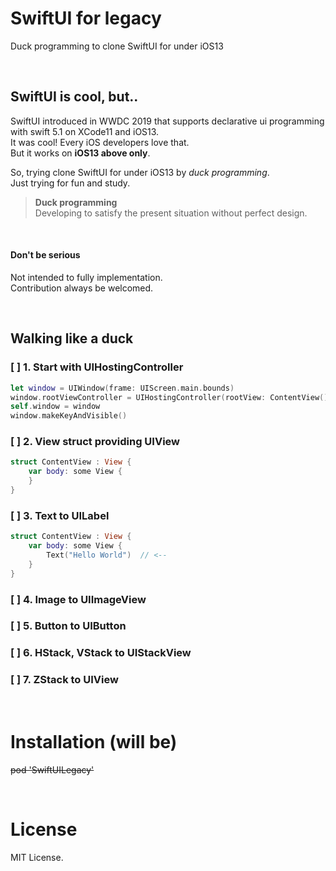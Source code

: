 # SwiftUI for legacy
Duck programming to clone SwiftUI for under iOS13

<br/>

## SwiftUI is cool, but..

SwiftUI introduced in WWDC 2019 that supports declarative ui programming with swift 5.1 on XCode11 and iOS13.<br/>
It was cool! Every iOS developers love that.<br/>
But it works on **iOS13 above only**.

So, trying clone SwiftUI for under iOS13 by *duck programming*.<br/>
Just trying for fun and study.

> **Duck programming** <br/>
> Developing to satisfy the present situation without perfect design.

<br/>

#### Don't be serious

Not intended to fully implementation.<br/>
Contribution always be welcomed.

<br/>

## Walking like a duck

### [ ] 1. Start with UIHostingController

```swift
let window = UIWindow(frame: UIScreen.main.bounds)
window.rootViewController = UIHostingController(rootView: ContentView())
self.window = window
window.makeKeyAndVisible()
```

### [ ] 2. View struct providing UIView

```swift
struct ContentView : View {
    var body: some View {
    }
}
```

### [ ] 3. Text to UILabel

```swift
struct ContentView : View {
    var body: some View {
        Text("Hello World")  // <--
    }
}
```

### [ ] 4. Image to UIImageView

### [ ] 5. Button to UIButton

### [ ] 6. HStack, VStack to UIStackView

### [ ] 7. ZStack to UIView


<br/>

# Installation (will be)

<strike>pod 'SwiftUILegacy'</strike>

<br/>

# License

MIT License.
